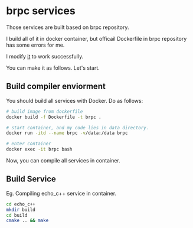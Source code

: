 # brpc services

Those services are built based on brpc repository.

I build all of it in docker container, but officail Dockerfile in brpc repository has some errors for me.

I modify [it](Dockerfile) to work successfully.

You can make it as follows.  Let's start.

## Build compiler enviorment

You should build all services with Docker. Do as follows:

```bash
# build image from dockerfile
docker build -f Dockerfile -t brpc .

# start container, and my code lies in data directory.
docker run -itd --name brpc -v/data:/data brpc

# enter container
docker exec -it brpc bash
```

Now, you can compile all services in container.


## Build Service

Eg. Compiling echo_c++ service in container.

```bash
cd echo_c++
mkdir build
cd build
cmake .. && make
```


